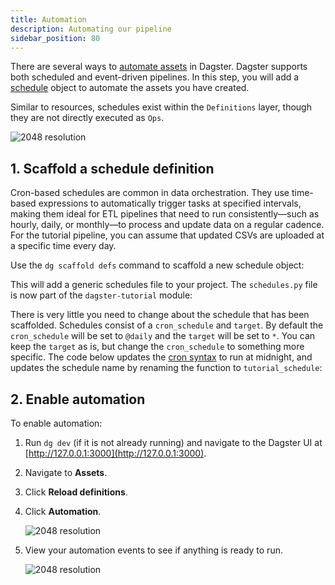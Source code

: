 ```yaml
---
title: Automation
description: Automating our pipeline
sidebar_position: 80
---
```


There are several ways to [automate assets](/guides/automate) in Dagster. Dagster supports both scheduled and event-driven pipelines. In this step, you will add a [schedule](/guides/automate/schedules) object to automate the assets you have created.

Similar to resources, schedules exist within the `Definitions` layer, though they are not directly executed as `Ops`.

![2048 resolution](/images/tutorial/dagster-tutorial/overviews/schedules.png)

## 1. Scaffold a schedule definition

Cron-based schedules are common in data orchestration. They use time-based expressions to automatically trigger tasks at specified intervals, making them ideal for ETL pipelines that need to run consistently—such as hourly, daily, or monthly—to process and update data on a regular cadence. For the tutorial pipeline, you can assume that updated CSVs are uploaded at a specific time every day.

Use the `dg scaffold defs` command to scaffold a new schedule object:

<CliInvocationExample path="docs_snippets/docs_snippets/guides/tutorials/dagster-tutorial/commands/dg-scaffold-schedules.txt" />

This will add a generic schedules file to your project. The `schedules.py` file is now part of the `dagster-tutorial` module:

<CliInvocationExample path="docs_snippets/docs_snippets/guides/tutorials/dagster-tutorial/tree/schedules.txt" />

There is very little you need to change about the schedule that has been scaffolded. Schedules consist of a `cron_schedule` and `target`. By default the `cron_schedule` will be set to `@daily` and the `target` will be set to `*`. You can keep the `target` as is, but change the `cron_schedule` to something more specific. The code below updates the [cron syntax](https://crontab.guru/) to run at midnight, and updates the schedule name by renaming the function to `tutorial_schedule`:

<CodeExample
  path="docs_snippets/docs_snippets/guides/tutorials/dagster-tutorial/src/dagster_tutorial/defs/schedules.py"
  language="python"
  title="src/dagster_tutorial/defs/schedules.py"
/>

## 2. Enable automation

To enable automation:

1. Run `dg dev` (if it is not already running) and navigate to the Dagster UI at [http://127.0.0.1:3000](http://127.0.0.1:3000).
2. Navigate to **Assets**.
3. Click **Reload definitions**.
4. Click **Automation**.

   ![2048 resolution](/images/tutorial/dagster-tutorial/automation-1.png)

5. View your automation events to see if anything is ready to run.

   ![2048 resolution](/images/tutorial/dagster-tutorial/automation-2.png)
